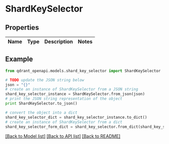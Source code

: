 # ShardKeySelector


## Properties
Name | Type | Description | Notes
------------ | ------------- | ------------- | -------------

## Example

```python
from qdrant_openapi.models.shard_key_selector import ShardKeySelector

# TODO update the JSON string below
json = "{}"
# create an instance of ShardKeySelector from a JSON string
shard_key_selector_instance = ShardKeySelector.from_json(json)
# print the JSON string representation of the object
print ShardKeySelector.to_json()

# convert the object into a dict
shard_key_selector_dict = shard_key_selector_instance.to_dict()
# create an instance of ShardKeySelector from a dict
shard_key_selector_form_dict = shard_key_selector.from_dict(shard_key_selector_dict)
```
[[Back to Model list]](../README.md#documentation-for-models) [[Back to API list]](../README.md#documentation-for-api-endpoints) [[Back to README]](../README.md)


